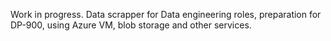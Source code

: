 Work in progress.
Data scrapper for Data engineering roles, preparation for DP-900, using Azure VM, blob storage and other services.
